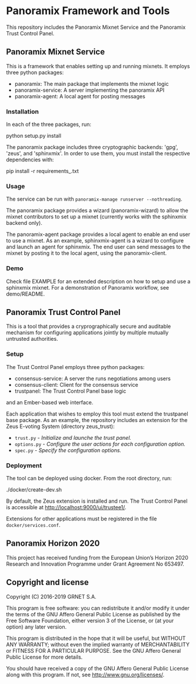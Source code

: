 # Panoramix Framework and Tools

This repository includes the Panoramix Mixnet Service and the Panoramix
Trust Control Panel.

## Panoramix Mixnet Service

This is a framework that enables setting up and running mixnets.
It employs three python packages:

  * panoramix: The main package that implements the mixnet logic
  * panoramix-service: A server implementing the panoramix API
  * panoramix-agent: A local agent for posting messages

### Installation

In each of the three packages, run:

  python setup.py install

The panoramix package includes three cryptographic backends: 'gpg', 'zeus',
and 'sphinxmix'. In order to use them, you must install the respective
dependencies with:

  pip install -r requirements_<backend>.txt

### Usage

The service can be run with `panoramix-manage runserver --nothreading`.

The panoramix package provides a wizard (panoramix-wizard) to allow the
mixnet contributors to set up a mixnet (currently works with the sphinxmix
backend only).

The panoramix-agent package provides a local agent to enable an end user to
use a mixnet. As an example, sphinxmix-agent is a wizard to configure and
launch an agent for sphinxmix. The end user can send messages to the mixnet
by posting it to the local agent, using the panoramix-client.

### Demo

Check file EXAMPLE for an extended description on how to setup and use a
sphinxmix mixnet. For a demonstration of Panoramix workflow, see
demo/README.


## Panoramix Trust Control Panel

This is a tool that provides a cryprographically secure and auditable
mechanism for configuring applications jointly by multiple mutually
untrusted authorities.

### Setup

The Trust Control Panel employs three python packages:

  * consensus-service: A server the runs negotiations among users
  * consensus-client: Client for the consensus service
  * trustpanel: The Trust Control Panel base logic

and an Ember-based web interface.

Each application that wishes to employ this tool must extend the trustpanel
base package. As an example, the repository includes an extension for the
Zeus E-voting System (directory zeus_trust):

  * `trust.py` - *Initialize and launche the trust panel.*
  * `options.py` - *Configure the user actions for each configuration option.*
  * `spec.py` - *Specify the configuration options.*


### Deployment

The tool can be deployed using docker. From the root directory, run:

  ./docker/create-dev.sh

By default, the Zeus extension is installed and run. The Trust Control Panel
is accessible at <http://localhost:9000/ui/trustee1/>.

Extensions for other applications must be registered in the file
`docker/services.conf`.


## Panoramix Horizon 2020

This project has received funding from the European Union’s Horizon 2020
Research and Innovation Programme under Grant Agreement No 653497.

## Copyright and license

Copyright (C) 2016-2019 GRNET S.A.

This program is free software: you can redistribute it and/or modify
it under the terms of the GNU Affero General Public License as
published by the Free Software Foundation, either version 3 of the
License, or (at your option) any later version.

This program is distributed in the hope that it will be useful,
but WITHOUT ANY WARRANTY; without even the implied warranty of
MERCHANTABILITY or FITNESS FOR A PARTICULAR PURPOSE.  See the
GNU Affero General Public License for more details.

You should have received a copy of the GNU Affero General Public License
along with this program.  If not, see <http://www.gnu.org/licenses/>.
